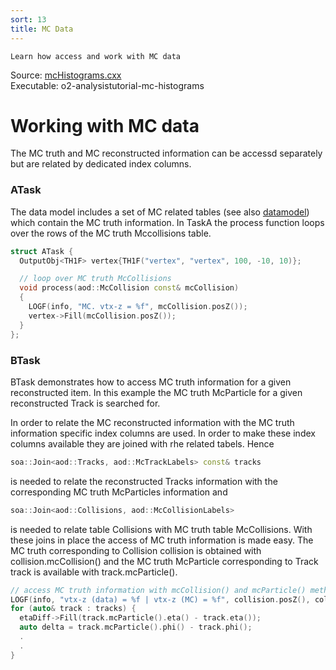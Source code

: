 ```yaml
---
sort: 13
title: MC Data
---
```


```goal
Learn how access and work with MC data
```

<div style="margin-bottom:5mm">
  Source: <a href="https://github.com/pbuehler/documentation/blob/main/docs/tutorials/code/mcHistograms.cxx" target="_blank">mcHistograms.cxx</a><br>
  Executable: o2-analysistutorial-mc-histograms
</div>

# Working with MC data

The MC truth and MC reconstructed information can be accessd separately but are related by dedicated index columns.

<a name="atask"></a>
### ATask

The data model includes a set of MC related tables (see also [datamodel](../datamodel/)) which contain the MC truth information. In TaskA the process function loops over the rows of the MC truth Mccollisions table.

```cpp
struct ATask {
  OutputObj<TH1F> vertex{TH1F("vertex", "vertex", 100, -10, 10)};

  // loop over MC truth McCollisions
  void process(aod::McCollision const& mcCollision)
  {
    LOGF(info, "MC. vtx-z = %f", mcCollision.posZ());
    vertex->Fill(mcCollision.posZ());
  }
};
```

<a name="btask"></a>
### BTask

BTask demonstrates how to access MC truth information for a given reconstructed item. In this example the MC truth McParticle for a given reconstructed Track is searched for.

In order to relate the MC reconstructed information with the MC truth
information specific index columns are used. In order to make these index
columns available they are joined with rhe related tabels. Hence

```cpp
soa::Join<aod::Tracks, aod::McTrackLabels> const& tracks
```
is needed to relate the reconstructed Tracks information with the corresponding MC truth McParticles information and 

```cpp
soa::Join<aod::Collisions, aod::McCollisionLabels>
```

is needed to relate table Collisions with MC truth table McCollisions. With these joins in place the access of MC truth information is made easy. The MC truth corresponding to Collision collision is obtained with collision.mcCollision() and the MC truth McParticle corresponding to Track track is available with track.mcParticle().

```cpp
// access MC truth information with mcCollision() and mcParticle() methods
LOGF(info, "vtx-z (data) = %f | vtx-z (MC) = %f", collision.posZ(), collision.mcCollision().posZ());
for (auto& track : tracks) {
  etaDiff->Fill(track.mcParticle().eta() - track.eta());
  auto delta = track.mcParticle().phi() - track.phi();
  .
  .
}
```

